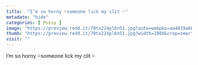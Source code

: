 ```yaml
---
title:  "I’m so horny 💦someone lick my clit 💦"
metadate: "hide"
categories: [ Pussy ]
image: "https://preview.redd.it/70tx224pl6n51.jpg?auto=webp&s=aa4019a682a53d332bb94bb6210cc57e30316c64"
thumb: "https://preview.redd.it/70tx224pl6n51.jpg?width=1080&crop=smart&auto=webp&s=669954550620c7414cbae807294238e9266bd937"
visit: ""
---
```

I’m so horny 💦someone lick my clit 💦
